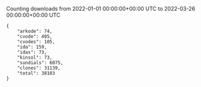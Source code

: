 
Counting downloads from 2022-01-01 00:00:00+00:00 UTC to 2022-03-26 00:00:00+00:00 UTC

```
{
    "arkode": 74,
    "cvode": 405,
    "cvodes": 105,
    "ida": 159,
    "idas": 73,
    "kinsol": 73,
    "sundials": 6075,
    "clones": 31139,
    "total": 38103
}
```
